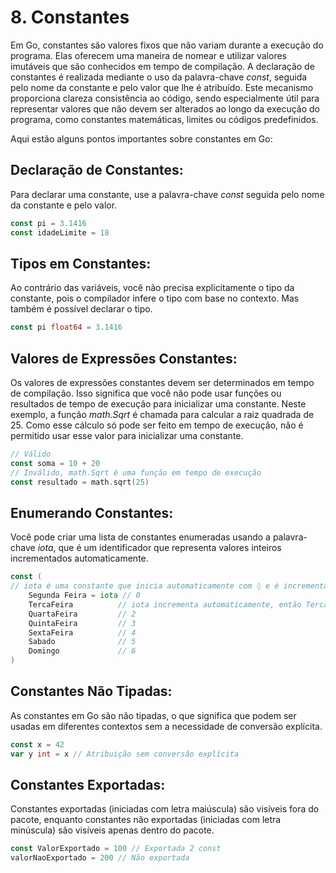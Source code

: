 # 8. Constantes
Em Go, constantes são valores fixos que não variam durante a execução do programa. Elas oferecem uma maneira de nomear e
utilizar valores imutáveis que são conhecidos em tempo de compilação. A declaração de constantes é realizada mediante o
uso da palavra-chave _const_, seguida pelo nome da constante e pelo valor que lhe é atribuído. Este mecanismo
proporciona clareza consistência ao código, sendo especialmente útil para representar valores que não devem ser
alterados ao longo da execução do programa, como constantes matemáticas, limites ou códigos predefinidos.

Aqui estão alguns pontos importantes sobre constantes em Go:

## Declaração de Constantes:
Para declarar uma constante, use a palavra-chave _const_ seguida pelo nome da constante e pelo valor.

```go
const pi = 3.1416
const idadeLimite = 18
```

## Tipos em Constantes:
Ao contrário das variáveis, você não precisa explicitamente o tipo da constante, pois o compilador infere o tipo com
base no contexto. Mas também é possível declarar o tipo.
```go
const pi float64 = 3.1416
```

## Valores de Expressões Constantes:
Os valores de expressões constantes devem ser determinados em tempo de compilação. Isso significa que você não pode usar
funções ou resultados de tempo de execução para inicializar uma constante. Neste exemplo, a função _math.Sqrt_ é chamada
para calcular a raiz quadrada de 25. Como esse cálculo só pode ser feito em tempo de execução, não é permitido usar esse
valor para inicializar uma constante.

```go
// Válido
const soma = 10 + 20
// Inválido, math.Sqrt é uma função em tempo de execução
const resultado = math.sqrt(25)
```

## Enumerando Constantes:
Você pode criar uma lista de constantes enumeradas usando a palavra-chave _iota_, que é um identificador que representa
valores inteiros incrementados automaticamente.

```go
const (
// iota é uma constante que inicia automaticamente com ◊ e é incrementada
    Segunda Feira = iota // 0
    TercaFeira          // iota incrementa automaticamente, então TercaFeira é 1
    QuartaFeira         // 2
    QuintaFeira         // 3
    SextaFeira          // 4
    Sabado              // 5
    Domingo             // 6
)
```

## Constantes Não Tipadas:
As constantes em Go são não tipadas, o que significa que podem ser usadas em diferentes contextos sem a necessidade de
conversão explícita.

```go
const x = 42
var y int = x // Atribuição sem conversão explícita
```

## Constantes Exportadas:
Constantes exportadas (iniciadas com letra maiúscula) são visíveis fora do pacote, enquanto constantes não exportadas
(iniciadas com letra minúscula) são visíveis apenas dentro do pacote.

```go
const ValorExportado = 100 // Exportada 2 const
valorNaoExportado = 200 // Não exportada
```